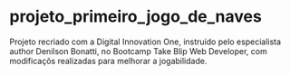 # projeto_primeiro_jogo_de_naves
Projeto recriado com a Digital Innovation One, instruído pelo especialista  author Denilson Bonatti, no Bootcamp Take Blip Web Developer, com modificaçõs realizadas para melhorar a jogabilidade. 
